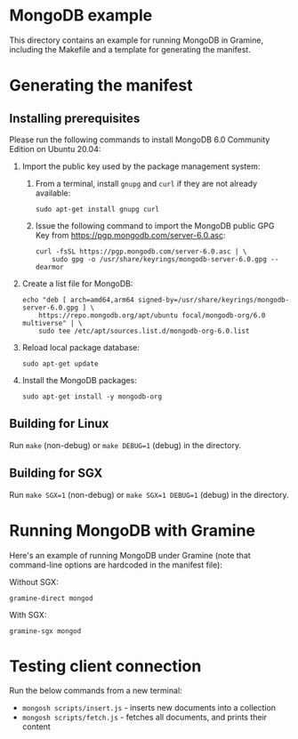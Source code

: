 # MongoDB example

This directory contains an example for running MongoDB in Gramine, including the
Makefile and a template for generating the manifest.

# Generating the manifest

## Installing prerequisites

Please run the following commands to install MongoDB 6.0 Community Edition on Ubuntu 20.04:

1. Import the public key used by the package management system:

    1. From a terminal, install `gnupg` and `curl` if they are not already available:
       ```
       sudo apt-get install gnupg curl
       ```

    2. Issue the following command to import the MongoDB public GPG Key from
       https://pgp.mongodb.com/server-6.0.asc:
       ```
       curl -fsSL https://pgp.mongodb.com/server-6.0.asc | \
           sudo gpg -o /usr/share/keyrings/mongodb-server-6.0.gpg --dearmor
        ```

2. Create a list file for MongoDB:
   ```
   echo "deb [ arch=amd64,arm64 signed-by=/usr/share/keyrings/mongodb-server-6.0.gpg ] \
       https://repo.mongodb.org/apt/ubuntu focal/mongodb-org/6.0 multiverse" | \
       sudo tee /etc/apt/sources.list.d/mongodb-org-6.0.list
   ```

3. Reload local package database:
   ```
   sudo apt-get update
   ```

4. Install the MongoDB packages:
   ```
   sudo apt-get install -y mongodb-org
   ```

## Building for Linux

Run `make` (non-debug) or `make DEBUG=1` (debug) in the directory.

## Building for SGX

Run `make SGX=1` (non-debug) or `make SGX=1 DEBUG=1` (debug) in the directory.

# Running MongoDB with Gramine

Here's an example of running MongoDB under Gramine (note that command-line options are hardcoded in
the manifest file):

Without SGX:
```
gramine-direct mongod
```

With SGX:
```
gramine-sgx mongod
```

# Testing client connection

Run the below commands from a new terminal:

- `mongosh scripts/insert.js` - inserts new documents into a collection
- `mongosh scripts/fetch.js` - fetches all documents, and prints their content
